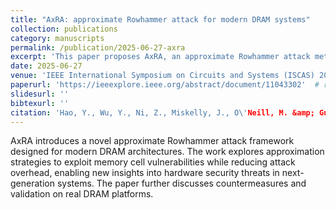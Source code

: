```yaml
---
title: "AxRA: approximate Rowhammer attack for modern DRAM systems"
collection: publications
category: manuscripts
permalink: /publication/2025-06-27-axra
excerpt: 'This paper proposes AxRA, an approximate Rowhammer attack methodology tailored for modern DRAM systems, addressing reliability and security implications.'
date: 2025-06-27
venue: 'IEEE International Symposium on Circuits and Systems (ISCAS) 2025'
paperurl: 'https://ieeexplore.ieee.org/abstract/document/11043302'  # replace XXXXXXX with actual IEEE link if available
slidesurl: ''
bibtexurl: ''
citation: 'Hao, Y., Wu, Y., Ni, Z., Miskelly, J., O\'Neill, M. &amp; Gu, C. (2025). &quot;AxRA: approximate Rowhammer attack for modern DRAM systems.&quot; <i>IEEE International Symposium on Circuits and Systems (ISCAS) 2025: Proceedings</i>. IEEE.'
---
```


AxRA introduces a novel approximate Rowhammer attack framework designed for modern DRAM architectures. The work explores approximation strategies to exploit memory cell vulnerabilities while reducing attack overhead, enabling new insights into hardware security threats in next-generation systems. The paper further discusses countermeasures and validation on real DRAM platforms. 
